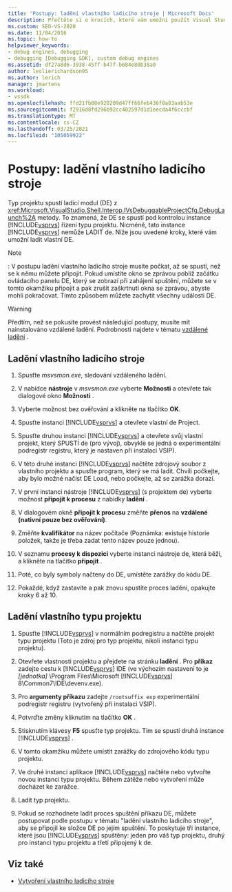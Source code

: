 ```yaml
---
title: 'Postupy: ladění vlastního ladicího stroje | Microsoft Docs'
description: Přečtěte si o krocích, které vám umožní použít Visual Studio k ladění vlastního ladicího stroje nebo vlastního typu projektu.
ms.custom: SEO-VS-2020
ms.date: 11/04/2016
ms.topic: how-to
helpviewer_keywords:
- debug engines, debugging
- debugging [Debugging SDK], custom debug engines
ms.assetid: df27a8d6-3938-45ff-b47f-b684e80b38a0
author: leslierichardson95
ms.author: lerich
manager: jmartens
ms.workload:
- vssdk
ms.openlocfilehash: ffd21fb08e920209d47ff66feb436f8a83aab53e
ms.sourcegitcommit: f2916d8fd296b92cc402597d1d1eecda4f6cccbf
ms.translationtype: MT
ms.contentlocale: cs-CZ
ms.lasthandoff: 03/25/2021
ms.locfileid: "105059922"
---
```

# <a name="how-to-debug-a-custom-debug-engine"></a>Postupy: ladění vlastního ladicího stroje
Typ projektu spustí ladicí modul (DE) z <xref:Microsoft.VisualStudio.Shell.Interop.IVsDebuggableProjectCfg.DebugLaunch%2A> metody. To znamená, že DE se spustí pod kontrolou instance [!INCLUDE[vsprvs](../../code-quality/includes/vsprvs_md.md)] řízení typu projektu. Nicméně, tato instance [!INCLUDE[vsprvs](../../code-quality/includes/vsprvs_md.md)] nemůže LADIT de. Níže jsou uvedené kroky, které vám umožní ladit vlastní DE.

> [!NOTE]
> : V postupu ladění vlastního ladicího stroje musíte počkat, až se spustí, než se k němu můžete připojit. Pokud umístíte okno se zprávou poblíž začátku ovládacího panelu DE, který se zobrazí při zahájení spuštění, můžete se v tomto okamžiku připojit a pak zrušit zaškrtnutí okna se zprávou, abyste mohli pokračovat. Tímto způsobem můžete zachytit všechny události DE.

> [!WARNING]
> Předtím, než se pokusíte provést následující postupy, musíte mít nainstalováno vzdálené ladění. Podrobnosti najdete v tématu [vzdálené ladění](../../debugger/remote-debugging.md) .

## <a name="debug-a-custom-debug-engine"></a>Ladění vlastního ladicího stroje

1. Spusťte *msvsmon.exe*, sledování vzdáleného ladění.

2. V nabídce **nástroje** v *msvsmon.exe* vyberte **Možnosti** a otevřete tak dialogové okno **Možnosti** .

3. Vyberte možnost bez ověřování a klikněte na tlačítko **OK**.

4. Spusťte instanci [!INCLUDE[vsprvs](../../code-quality/includes/vsprvs_md.md)] a otevřete vlastní de Project.

5. Spusťte druhou instanci [!INCLUDE[vsprvs](../../code-quality/includes/vsprvs_md.md)] a otevřete svůj vlastní projekt, který SPUSTÍ de (pro vývoj), obvykle se jedná o experimentální podregistr registru, který je nastaven při instalaci VSIP).

6. V této druhé instanci [!INCLUDE[vsprvs](../../code-quality/includes/vsprvs_md.md)] načtěte zdrojový soubor z vlastního projektu a spusťte program, který se má ladit. Chvíli počkejte, aby bylo možné načíst DE Load, nebo počkejte, až se zarážka dorazí.

7. V první instanci nástroje [!INCLUDE[vsprvs](../../code-quality/includes/vsprvs_md.md)] (s projektem de) vyberte možnost **připojit k procesu** z nabídky **ladění** .

8. V dialogovém okně **připojit k procesu** změňte **přenos** na **vzdálené (nativní pouze bez ověřování)**.

9. Změňte **kvalifikátor** na název počítače (Poznámka: existuje historie položek, takže je třeba zadat tento název pouze jednou).

10. V seznamu **procesy k dispozici** vyberte instanci nástroje de, která běží, a klikněte na tlačítko **připojit** .

11. Poté, co byly symboly načteny do DE, umístěte zarážky do kódu DE.

12. Pokaždé, když zastavíte a pak znovu spustíte proces ladění, opakujte kroky 6 až 10.

## <a name="debug-a-custom-project-type"></a>Ladění vlastního typu projektu

1. Spusťte [!INCLUDE[vsprvs](../../code-quality/includes/vsprvs_md.md)] v normálním podregistru a načtěte projekt typu projektu (Toto je zdroj pro typ projektu, nikoli instanci typu projektu).

2. Otevřete vlastnosti projektu a přejdete na stránku **ladění** . Pro **příkaz** zadejte cestu k [!INCLUDE[vsprvs](../../code-quality/includes/vsprvs_md.md)] IDE (ve výchozím nastavení to je *[jednotka]* \Program Files\Microsoft [!INCLUDE[vsprvs](../../code-quality/includes/vsprvs_md.md)] 8\Common7\IDE\devenv.exe).

3. Pro **argumenty příkazu** zadejte `/rootsuffix exp` experimentální podregistr registru (vytvořený při instalaci VSIP).

4. Potvrďte změny kliknutím na tlačítko **OK** .

5. Stisknutím klávesy **F5** spusťte typ projektu. Tím se spustí druhá instance [!INCLUDE[vsprvs](../../code-quality/includes/vsprvs_md.md)] .

6. V tomto okamžiku můžete umístit zarážky do zdrojového kódu typu projektu.

7. Ve druhé instanci aplikace [!INCLUDE[vsprvs](../../code-quality/includes/vsprvs_md.md)] načtěte nebo vytvořte novou instanci typu projektu. Během zátěže nebo vytvoření může docházet ke zarážce.

8. Ladit typ projektu.

9. Pokud se rozhodnete ladit proces spuštění příkazu DE, můžete postupovat podle postupu v tématu "ladění vlastního ladicího stroje", aby se připojil ke složce DE po jejím spuštění. To poskytuje tři instance, které jsou [!INCLUDE[vsprvs](../../code-quality/includes/vsprvs_md.md)] spuštěny: jeden pro váš typ projektu, druhý pro instanci typu projektu a třetí připojený k de.

## <a name="see-also"></a>Viz také
- [Vytvoření vlastního ladicího stroje](../../extensibility/debugger/creating-a-custom-debug-engine.md)
